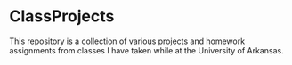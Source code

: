 ClassProjects
=============

This repository is a collection of various projects and homework assignments from classes I have taken while at the University of Arkansas.
